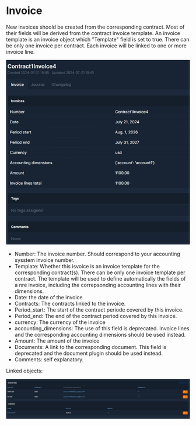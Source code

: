 # Invoice

New invoices shoold be created from the corresponding contract. Most of their fields will be derived from the contract invoice template. An invoice template is an invoice object which "Template" field is set to true. There can be only one invoice per contract.
Each invoice will be linked to one or more invoice line.

![Invoice](img/invoice.png "invoice")

- Number: The invoice number. Should correspond to your accounting sysstem invoice number.
- Template: Whether this isvoice is an invoice template for the corresponding contract(s). There can be only one invoice template per contract. The template will be used to define automatically the fields of a nre invoice, including the correpsonding accounting lines with their dimensions.
- Date: the date of the invoice
- Contracts: The contracts linked to the invoice.
- Period_start: The start of the contract periode covered by this invoice.
- Period_end: The end of the contract period covered by this invoice.
- currency: The currency of the invoice
- accounting_dimensions: The use of this field is deprecated. Invoice lines and the corresponding accounting dimensions should be used instead.
- Amount: The amount of the invoice
- Documents: A link to the corresponding document. This field is deprecated and the document plugin should be used instead.
- Comments: self explanatory.

Linked objects:  

![Invoice linked objects](img/invoice_linked_objects.png "invoice linked objects")
